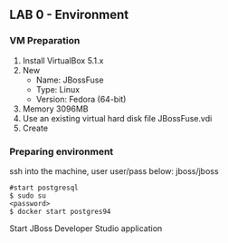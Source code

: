 
## LAB 0 - Environment

### VM Preparation
1. Install VirtualBox 5.1.x
2. New
	- Name: JBossFuse
	- Type: Linux
	- Version: Fedora (64-bit)	
3. Memory 3096MB
4. Use an existing virtual hard disk file JBossFuse.vdi
5. Create


### Preparing environment

ssh into the machine, user user/pass below: jboss/jboss
```
#start postgresql
$ sudo su
<password>
$ docker start postgres94
```

Start JBoss Developer Studio application
